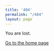 ```yaml
---
title: '404'
permalink: "/404"
layout: page
---
```


You are lost. 

<p><a href="https://kyleboas.com">Go to the home page</a></p>

